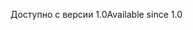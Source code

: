 <span data-ttu-id="e4322-101">Доступно с версии 1.0</span><span class="sxs-lookup"><span data-stu-id="e4322-101">Available since 1.0</span></span>